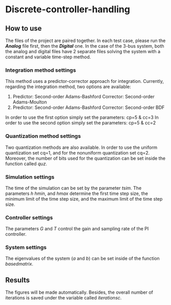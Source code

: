 # Discrete-controller-handling

## How to use
The files of the project are paired together. In each test case, please run the __*Analog*__ file first, then the __*Digital*__ one. In the case of the 3-bus system, both the analog and digital files have 2 separate files solving the system with a constant and variable time-step method.

### Integration method settings

This method uses a predictor-corrector approach for integration. Currently, regarding the integration method, two options are available:
1. Predictor: Second-order Adams-Bashford  Corrector: Second-order Adams-Moulton
1. Predictor: Second-order Adams-Bashford  Corrector: Second-order BDF

In order to use the first option simply set the parameters: cp=5 & cc=3
In order to use the second option simply set the parameters: cp=5 & cc=2

### Quantization method settings

Two quantization methods are also available. In order to use the uniform quantization set cq=1, and for the nonuniform quantization set cq=2. Moreover, the number of bits used for the quantization can be set inside the function called *quz*.

### Simulation settings

The time of the simulation can be set by the parameter *tsim*. The parameters *h* *hmin*, and *hmax* determine the first time step size, the minimum limit of the time step size, and the maximum limit of the time step size.

### Controller settings

The parameters *G* and *T* control the gain and sampling rate of the PI controller.

### System settings

The eigenvalues of the system (*a* and *b*) can be set inside of the function *basedmatrix*.

## Results

The figures will be made automatically. Besides, the overall number of iterations is saved under the variable called *iterationsc*.
